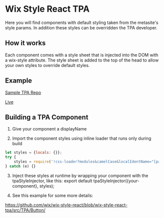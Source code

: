 # Wix Style React TPA

Here you will find components with default styling taken from the metasite's style params. In addition these styles can be overridden the TPA developer.

## How it works

Each component comes with a style sheet that is injected into the DOM with a wix-style attribute. The style sheet is added to the top of the head to allow your own styles to override default styles.

## Example

[Sample TPA Repo](https://github.com/wix-private/wix-style-tpa)

[Live](https://gilada.wixsite.com/mysite-32)

## Building a TPA Component
 
1. Give your component a displayName
 
2. Import the component styles using inline loader that runs only during build

``` javascript
let styles = {locals: {}};
try {
    styles = require('!css-loader?modules&camelCase&localIdentName="[path][name]__[local]__[hash:base64:5]"!sass-loader!./{your-component}.scss');
} catch (e) {}
```
3. Inject these styles at runtime by wrapping your component with the tpaStyleInjector, like this:
export default tpaStyleInjector({your-component}, styles);
 
4. See this example for some more details:
 
https://github.com/wix/wix-style-react/blob/wix-style-react-tpa/src/TPA/Button/
 
 
